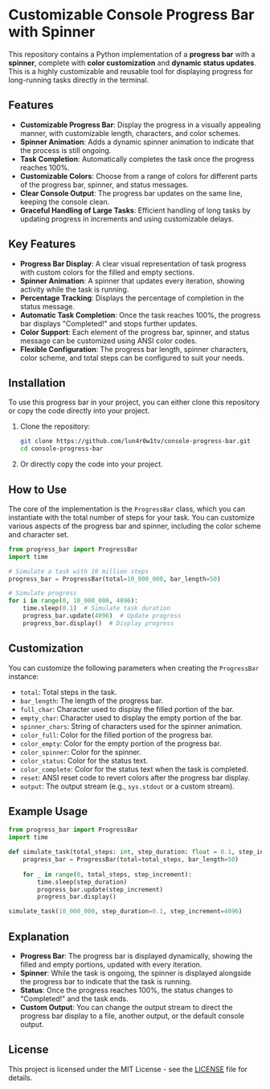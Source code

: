 
# Customizable Console Progress Bar with Spinner

This repository contains a Python implementation of a **progress bar** with a **spinner**, complete with **color customization** and **dynamic status updates**. This is a highly customizable and reusable tool for displaying progress for long-running tasks directly in the terminal.

## Features

- **Customizable Progress Bar**: Display the progress in a visually appealing manner, with customizable length, characters, and color schemes.
- **Spinner Animation**: Adds a dynamic spinner animation to indicate that the process is still ongoing.
- **Task Completion**: Automatically completes the task once the progress reaches 100%.
- **Customizable Colors**: Choose from a range of colors for different parts of the progress bar, spinner, and status messages.
- **Clear Console Output**: The progress bar updates on the same line, keeping the console clean.
- **Graceful Handling of Large Tasks**: Efficient handling of long tasks by updating progress in increments and using customizable delays.

## Key Features

- **Progress Bar Display**: A clear visual representation of task progress with custom colors for the filled and empty sections.
- **Spinner Animation**: A spinner that updates every iteration, showing activity while the task is running.
- **Percentage Tracking**: Displays the percentage of completion in the status message.
- **Automatic Task Completion**: Once the task reaches 100%, the progress bar displays "Completed!" and stops further updates.
- **Color Support**: Each element of the progress bar, spinner, and status message can be customized using ANSI color codes.
- **Flexible Configuration**: The progress bar length, spinner characters, color scheme, and total steps can be configured to suit your needs.

## Installation

To use this progress bar in your project, you can either clone this repository or copy the code directly into your project.

1. Clone the repository:
   ```bash
   git clone https://github.com/lun4r0w1tv/console-progress-bar.git
   cd console-progress-bar
   ```

2. Or directly copy the code into your project.

## How to Use

The core of the implementation is the `ProgressBar` class, which you can instantiate with the total number of steps for your task. You can customize various aspects of the progress bar and spinner, including the color scheme and character set.

```python
from progress_bar import ProgressBar
import time

# Simulate a task with 10 million steps
progress_bar = ProgressBar(total=10_000_000, bar_length=50)

# Simulate progress
for i in range(0, 10_000_000, 4096):
    time.sleep(0.1)  # Simulate task duration
    progress_bar.update(4096)  # Update progress
    progress_bar.display()  # Display progress
```

## Customization

You can customize the following parameters when creating the `ProgressBar` instance:

- `total`: Total steps in the task.
- `bar_length`: The length of the progress bar.
- `full_char`: Character used to display the filled portion of the bar.
- `empty_char`: Character used to display the empty portion of the bar.
- `spinner_chars`: String of characters used for the spinner animation.
- `color_full`: Color for the filled portion of the progress bar.
- `color_empty`: Color for the empty portion of the progress bar.
- `color_spinner`: Color for the spinner.
- `color_status`: Color for the status text.
- `color_complete`: Color for the status text when the task is completed.
- `reset`: ANSI reset code to revert colors after the progress bar display.
- `output`: The output stream (e.g., `sys.stdout` or a custom stream).

## Example Usage

```python
from progress_bar import ProgressBar
import time

def simulate_task(total_steps: int, step_duration: float = 0.1, step_increment: int = 1):
    progress_bar = ProgressBar(total=total_steps, bar_length=50)
    
    for _ in range(0, total_steps, step_increment):
        time.sleep(step_duration)
        progress_bar.update(step_increment)
        progress_bar.display()

simulate_task(10_000_000, step_duration=0.1, step_increment=4096)
```

## Explanation

- **Progress Bar**: The progress bar is displayed dynamically, showing the filled and empty portions, updated with every iteration.
- **Spinner**: While the task is ongoing, the spinner is displayed alongside the progress bar to indicate that the task is running.
- **Status**: Once the progress reaches 100%, the status changes to "Completed!" and the task ends.
- **Custom Output**: You can change the output stream to direct the progress bar display to a file, another output, or the default console output.

## License

This project is licensed under the MIT License - see the [LICENSE](LICENSE) file for details.
